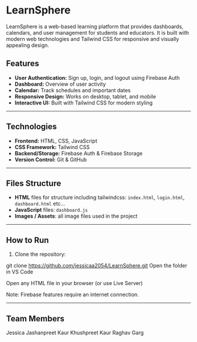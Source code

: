 # LearnSphere 

LearnSphere is a web-based learning platform that provides dashboards, calendars, and user management for students and educators. It is built with modern web technologies and Tailwind CSS for responsive and visually appealing design.

##  Features

- **User Authentication:** Sign up, login, and logout using Firebase Auth  
- **Dashboard:** Overview of user activity  
- **Calendar:** Track schedules and important dates  
- **Responsive Design:** Works on desktop, tablet, and mobile  
- **Interactive UI:** Built with Tailwind CSS for modern styling  

---

##  Technologies

- **Frontend:** HTML, CSS, JavaScript  
- **CSS Framework:** Tailwind CSS  
- **Backend/Storage:** Firebase Auth & Firebase Storage  
- **Version Control:** Git & GitHub  

---

##  Files Structure

- **HTML** files for structure including tailwindcss: `index.html`, `login.html`, `dashboard.html` etc... 
- **JavaScript** files: `dashboard.js`   
- **Images / Assets**: all image files used in the project
  
--- 
   

##  How to Run

1. Clone the repository:
   
git clone https://github.com/jessicaa2054/LearnSphere.git
Open the folder in VS Code

Open any HTML file in your browser (or use Live Server)

Note: Firebase features require an internet connection.

---

## Team Members

Jessica
Jashanpreet Kaur
Khushpreet Kaur
Raghav Garg
